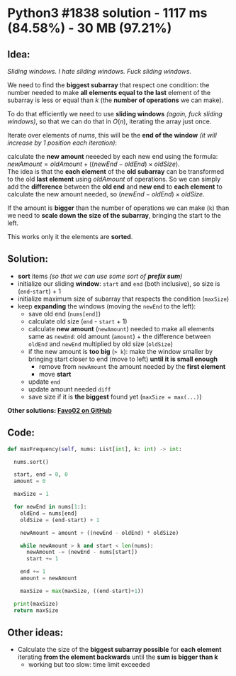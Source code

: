 # Python3 #1838 solution - 1117 ms (84.58%) - 30 MB (97.21%)

## Idea:

_Sliding windows. I hate sliding windows. Fuck sliding windows._

We need to find the **biggest subarray** that respect one condition: the number needed to make **all elements equal to the last** element of the subarray is less or equal than $k$ (the **number of operations** we can make).

To do that efficiently we need to use **sliding windows** _(again, fuck sliding windows)_, so that we can do that in $O(n)$, iterating the array just once.

Iterate over elements of $nums$, this will be the **end of the window** _(it will increase by 1 position each iteration)_:

calculate the **new amount** neeeded by each new end using the formula:\
$newAmount = oldAmount + ((newEnd - oldEnd) \times oldSize)$.\
The idea is that the **each element** of the **old subarray** can be transformed to the old **last element** using $oldAmount$ of operations. So we can simply add the **difference** between the **old end** and **new end** to **each element** to calculate the new amount needed, so $(newEnd - oldEnd) \times oldSize$.

If the amount is **bigger** than the number of operations we can make (`k`) than we need to **scale down the size of the subarray**, bringing the start to the left.

This works only it the elements are **sorted**.

## Solution:

- **sort** items _(so that we can use some sort of **prefix sum**)_
- initialize our sliding **window**: `start` and `end` (both inclusive), so size is (`end`-`start`) + 1
- initialize maximum size of subarray that respects the condition (`maxSize`)
- keep **expanding** the windows (moving the `newEnd` to the left):
  - save old end (`nums[end]`)
  - calculate old size (`end` - `start` + 1)
  - calculate **new amount** (`newAmount`) needed to make all elements same as `newEnd`: old amount (`amount`) + the difference between `oldEnd` and `newEnd` multiplied by old size (`oldSize`)
  - if the new amount is **too big** (`> k`): make the window smaller by bringing start closer to end (move to left) **until it is small enough**
    - remove from `newAmount` the amount needed by the **first element**
    - move **start**
  - update `end`
  - update amount needed `diff`
  - save size if it is **the biggest** found yet (`maxSize = max(...)`)

**Other solutions: [Favo02 on GitHub](https://github.com/Favo02/leetcode)**

## Code:
```python
def maxFrequency(self, nums: List[int], k: int) -> int:

  nums.sort()

  start, end = 0, 0
  amount = 0

  maxSize = 1

  for newEnd in nums[1:]:
    oldEnd = nums[end]
    oldSize = (end-start) + 1

    newAmount = amount + ((newEnd - oldEnd) * oldSize)

    while newAmount > k and start < len(nums):
      newAmount -= (newEnd - nums[start])
      start += 1

    end += 1
    amount = newAmount

    maxSize = max(maxSize, ((end-start)+1))

  print(maxSize)
  return maxSize
```

## Other ideas:

- Calculate the size of the **biggest subarray possible** for **each element** iterating **from the element backwards** until the **sum is bigger than k**
  - working but too slow: time limit exceeded
